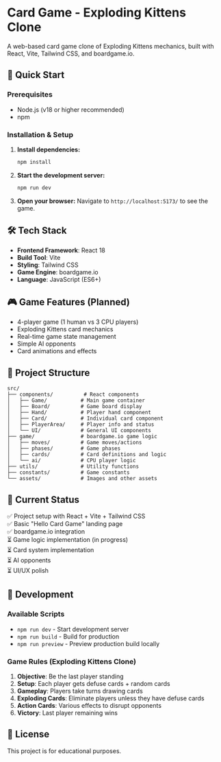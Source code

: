 # Card Game - Exploding Kittens Clone

A web-based card game clone of Exploding Kittens mechanics, built with React, Vite, Tailwind CSS, and boardgame.io.

## 🚀 Quick Start

### Prerequisites
- Node.js (v18 or higher recommended)
- npm

### Installation & Setup

1. **Install dependencies:**
   ```bash
   npm install
   ```

2. **Start the development server:**
   ```bash
   npm run dev
   ```

3. **Open your browser:**
   Navigate to `http://localhost:5173/` to see the game.

## 🛠 Tech Stack

- **Frontend Framework**: React 18
- **Build Tool**: Vite
- **Styling**: Tailwind CSS
- **Game Engine**: boardgame.io
- **Language**: JavaScript (ES6+)

## 🎮 Game Features (Planned)

- 4-player game (1 human vs 3 CPU players)
- Exploding Kittens card mechanics
- Real-time game state management
- Simple AI opponents
- Card animations and effects

## 📁 Project Structure

```
src/
├── components/          # React components
│   ├── Game/           # Main game container
│   ├── Board/          # Game board display
│   ├── Hand/           # Player hand component
│   ├── Card/           # Individual card component
│   ├── PlayerArea/     # Player info and status
│   └── UI/             # General UI components
├── game/               # boardgame.io game logic
│   ├── moves/          # Game moves/actions
│   ├── phases/         # Game phases
│   ├── cards/          # Card definitions and logic
│   └── ai/             # CPU player logic
├── utils/              # Utility functions
├── constants/          # Game constants
└── assets/             # Images and other assets
```

## 🎯 Current Status

✅ Project setup with React + Vite + Tailwind CSS  
✅ Basic "Hello Card Game" landing page  
✅ boardgame.io integration  
⏳ Game logic implementation (in progress)  
⏳ Card system implementation  
⏳ AI opponents  
⏳ UI/UX polish  

## 🎨 Development

### Available Scripts

- `npm run dev` - Start development server
- `npm run build` - Build for production
- `npm run preview` - Preview production build locally

### Game Rules (Exploding Kittens Clone)

1. **Objective**: Be the last player standing
2. **Setup**: Each player gets defuse cards + random cards
3. **Gameplay**: Players take turns drawing cards
4. **Exploding Cards**: Eliminate players unless they have defuse cards
5. **Action Cards**: Various effects to disrupt opponents
6. **Victory**: Last player remaining wins

## 📝 License

This project is for educational purposes.
